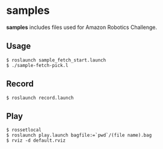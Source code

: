 samples
=======

**samples** includes files used for Amazon Robotics Challenge. 


Usage
------

```
$ roslaunch sample_fetch_start.launch
$ ./sample-fetch-pick.l
```


Record
-------

```
$ roslaunch record.launch
```


Play
-------

```
$ rossetlocal
$ roslaunch play.launch bagfile:=`pwd`/(file name).bag
$ rviz -d default.rviz
```

